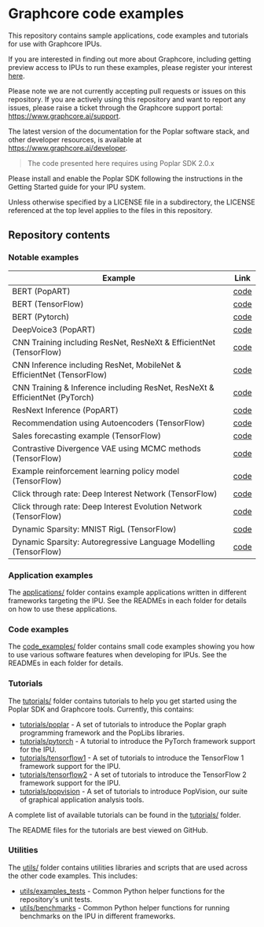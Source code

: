 # Graphcore code examples

This repository contains sample applications, code examples and tutorials for use with
Graphcore IPUs.

If you are interested in finding out more about Graphcore, including
getting preview access to IPUs to run these examples, please register
your interest [here](https://www.graphcore.ai/product_info).

Please note we are not currently accepting pull requests or issues on this
repository. If you are actively using this repository and want to report any issues, please raise a ticket through the Graphcore support portal: https://www.graphcore.ai/support.

The latest version of the documentation for the Poplar software stack, and other developer resources, is available at https://www.graphcore.ai/developer.

>  The code presented here requires using Poplar SDK 2.0.x

Please install and enable the Poplar SDK following the instructions in the Getting Started guide for your IPU system.

Unless otherwise specified by a LICENSE file in a subdirectory, the LICENSE referenced at the top level applies to the files in this repository.

## Repository contents

### Notable examples

| Example | Link |
| ------- | ---- |
| BERT (PopART) | [code](applications/popart/bert) |
| BERT (TensorFlow) | [code](applications/tensorflow/bert) |
| BERT (Pytorch) | [code](applications/pytorch/bert) |
| DeepVoice3 (PopART) | [code](applications/popart/deep_voice) |
| CNN Training including ResNet, ResNeXt & EfficientNet (TensorFlow) | [code](applications/tensorflow/cnns/training) |
| CNN Inference including ResNet, MobileNet & EfficientNet (TensorFlow) | [code](applications/tensorflow/cnns/inference) |
| CNN Training & Inference including ResNet, ResNeXt & EfficientNet (PyTorch) | [code](applications/pytorch/cnns) |
| ResNext Inference (PopART) | [code](applications/popart/resnext_inference) |
| Recommendation using Autoencoders (TensorFlow) | [code](applications/tensorflow/autoencoder) |
| Sales forecasting example (TensorFlow) | [code](applications/tensorflow/sales_forecasting) |
| Contrastive Divergence VAE using MCMC methods (TensorFlow) | [code](applications/tensorflow/contrastive_divergence_vae) |
| Example reinforcement learning policy model (TensorFlow)| [code](applications/tensorflow/reinforcement_learning) |
| Click through rate: Deep Interest Network (TensorFlow) | [code](applications/tensorflow/click_through_rate) |
| Click through rate: Deep Interest Evolution Network (TensorFlow) | [code](applications/tensorflow/click_through_rate) |
| Dynamic Sparsity: MNIST RigL (TensorFlow) | [code](applications/tensorflow/dynamic_sparsity/mnist_rigl) |
| Dynamic Sparsity: Autoregressive Language Modelling (TensorFlow) | [code](applications/tensorflow/dynamic_sparsity/language_modelling) |

### Application examples

The [applications/](applications) folder contains example applications written in different frameworks targeting the IPU. See the READMEs in each folder for details on how to use these applications.

### Code examples

The [code_examples/](code_examples) folder contains small code examples showing you how to use various software features when developing for IPUs. See the READMEs in each folder for details.

### Tutorials

The [tutorials/](tutorials) folder contains tutorials to help you get started using the Poplar SDK and Graphcore tools. Currently, this contains:

* [tutorials/poplar](tutorials/poplar) - A set of tutorials to introduce the Poplar graph programming framework and the PopLibs libraries.
* [tutorials/pytorch](tutorials/pytorch) - A tutorial to introduce the PyTorch framework support for the IPU.
* [tutorials/tensorflow1](tutorials/tensorflow1) - A set of tutorials to introduce the TensorFlow 1 framework support for the IPU.
* [tutorials/tensorflow2](tutorials/tensorflow2) - A set of tutorials to introduce the TensorFlow 2 framework support for the IPU.
* [tutorials/popvision](tutorials/popvision) - A set of tutorials to introduce PopVision, our suite of graphical application analysis tools.

A complete list of available tutorials can be found in the [tutorials/](tutorials) folder.

The README files for the tutorials are best viewed on GitHub.

### Utilities

The [utils/](utils) folder contains utilities libraries and scripts that are used across the other code examples. This includes:

* [utils/examples_tests](utils/examples_tests) - Common Python helper functions for the repository's unit tests.
* [utils/benchmarks](utils/benchmarks) - Common Python helper functions for running benchmarks on the IPU in different frameworks.
